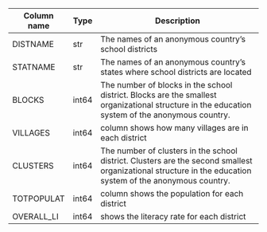 |Column name|Type|Description|
|---|---|---|
|DISTNAME|str|The names of an anonymous country’s school districts|
|STATNAME|str|The names of an anonymous country’s states where school districts are located|
|BLOCKS|int64|The number of blocks in the school district. Blocks are the smallest organizational structure in the education system of the anonymous country.|
|VILLAGES|int64|column shows how many villages are in each district|
|CLUSTERS|int64|The number of clusters in the school district. Clusters are the second smallest organizational structure in the education system of the anonymous country.|
|TOTPOPULAT|int64|column shows the population for each district|
|OVERALL_LI|int64|shows the literacy rate for each district|